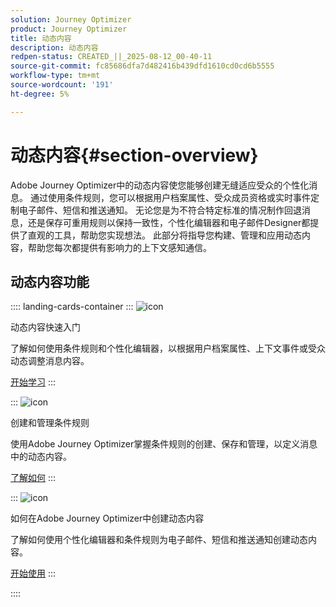 ```yaml
---
solution: Journey Optimizer
product: Journey Optimizer
title: 动态内容
description: 动态内容
redpen-status: CREATED_||_2025-08-12_00-40-11
source-git-commit: fc85686dfa7d482416b439dfd1610cd0cd6b5555
workflow-type: tm+mt
source-wordcount: '191'
ht-degree: 5%

---
```



# 动态内容{#section-overview}

Adobe Journey Optimizer中的动态内容使您能够创建无缝适应受众的个性化消息。 通过使用条件规则，您可以根据用户档案属性、受众成员资格或实时事件定制电子邮件、短信和推送通知。 无论您是为不符合特定标准的情况制作回退消息，还是保存可重用规则以保持一致性，个性化编辑器和电子邮件Designer都提供了直观的工具，帮助您实现想法。 此部分将指导您构建、管理和应用动态内容，帮助您每次都提供有影响力的上下文感知通信。

## 动态内容功能

:::: landing-cards-container
:::
![icon](https://cdn.experienceleague.adobe.com/icons/circle-play.svg?lang=zh-Hans)

动态内容快速入门

了解如何使用条件规则和个性化编辑器，以根据用户档案属性、上下文事件或受众动态调整消息内容。

[开始学习](../using/personalization/get-started-dynamic-content.md)
:::

:::
![icon](https://cdn.experienceleague.adobe.com/icons/list-check.svg?lang=zh-Hans)

创建和管理条件规则

使用Adobe Journey Optimizer掌握条件规则的创建、保存和管理，以定义消息中的动态内容。

[了解如何](../using/personalization/create-conditions.md)
:::

:::
![icon](https://cdn.experienceleague.adobe.com/icons/bullseye.svg?lang=zh-Hans)

如何在Adobe Journey Optimizer中创建动态内容

了解如何使用个性化编辑器和条件规则为电子邮件、短信和推送通知创建动态内容。

[开始使用](../using/personalization/dynamic-content.md)
:::

::::
